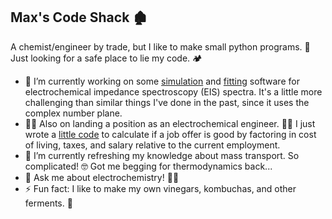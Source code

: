 ## Max's Code Shack 🏚️

A chemist/engineer by trade, but I like to make small python programs. 
🏡 Just looking for a safe place to lie my code. 🏕️

- 🔭 I’m currently working on some <a href="https://github.com/meadem/chemax/blob/845de68d961cf8aa050cccf07b0110a5e4595211/Z_sim.py">simulation</a> and <a href="https://github.com/meadem/chemax/blob/845de68d961cf8aa050cccf07b0110a5e4595211/Z_fit.py">fitting</a> software for electrochemical impedance spectroscopy (EIS) spectra. It's a little more challenging than similar things I've done in the past, since it uses the complex number plane.
- 🕵️‍♂️ Also on landing a position as an electrochemical engineer. 👨‍🔬 I just wrote a <a href="https://github.com/meadem/random/blob/7c6f177a01aabedc0cac3352cf8505cc320fd035/income_comparison.py">little code</a> to calculate if a job offer is good by factoring in cost of living, taxes, and salary relative to the current employment.
- 🌱 I’m currently refreshing my knowledge about mass transport. So complicated! 🤓 Got me begging for thermodynamics back...
- 💬 Ask me about electrochemistry! 🔌🧪
- ⚡ Fun fact: I like to make my own vinegars, kombuchas, and other ferments. 🦠

